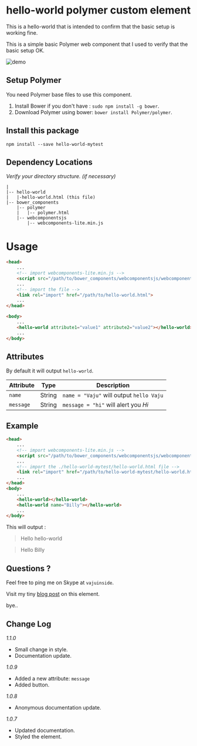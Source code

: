 # hello-world polymer custom element
This is a hello-world that is intended to confirm that the basic setup is working fine.

This is a simple basic Polymer web component that I used to verify that the basic setup OK.

![demo](https://2.bp.blogspot.com/-Bay6F4-7e98/V3Tr90JafFI/AAAAAAAAqSg/6JLkrNDWYgcd_Vf2rXH4DtEF5udsPTeQQCLcB/s1600/6121503889817600.png "hello-world element")

## Setup Polymer

You need Polymer base files to use this component.

1. Install Bower if you don't have : `sudo npm install -g bower`.
2. Download Polymer using bower: `bower install Polymer/polymer`.

## Install this package

`npm install --save hello-world-mytest`

## Dependency Locations

_Verify your directory structure. (if necessary)_ 
```
|
|-- hello-world
|   |-hello-world.html (this file)
|-- bower_components
    |-- polymer
    |   |-- polymer.html
    |-- webcomponentsjs
        |-- webcomponents-lite.min.js
```

# Usage

```html
<head>
    ...
    <!-- import webcomponents-lite.min.js -->
    <script src="/path/to/bower_components/webcomponentsjs/webcomponents-lite.min.js"></script>
    ...
    <!-- import the file -->
    <link rel="import" href="/path/to/hello-world.html">
    ...
</head>

<body>
    ...
    <hello-world attribute1="value1" attribute2="value2"></hello-world>
    ...
</body>
```


## Attributes

By default it will output `hello-world`.

Attribute     | Type   | Description                               
------------- | ------ | ------------------------------------------
`name`        | String | `name = "Vaju"` will output `hello Vaju`
`message`     | String | `message = "hi"` will alert you _Hi_

## Example

```html
<head>
    ...
    <!-- import webcomponents-lite.min.js -->
    <script src="/path/to/bower_components/webcomponentsjs/webcomponents-lite.min.js"></script>
    ...
    <!-- import the ./hello-world-mytest/hello-world.html file -->
    <link rel="import" href="/path/to/hello-world-mytest/hello-world.html">
    ...
</head>
<body>
    ...
    <hello-world></hello-world>
    <hello-world name="Billy"></hello-world>
    ...        
</body>

```
This will output :
> Hello hello-world

> Hello Billy

## Questions ?

Feel free to ping me on Skype at `vajuinside`.

Visit my tiny [blog post](http://mycolorpad.blogspot.in/2016/06/lots-of-things-during-this-break-and.html) on this element.

bye..


## Change Log
*1.1.0*
* Small change in style.
* Documentation update.

*1.0.9*
* Added a new attribute: `message`
* Added button.

*1.0.8*
* Anonymous documentation update.

*1.0.7*
* Updated documentation.
* Styled the element.